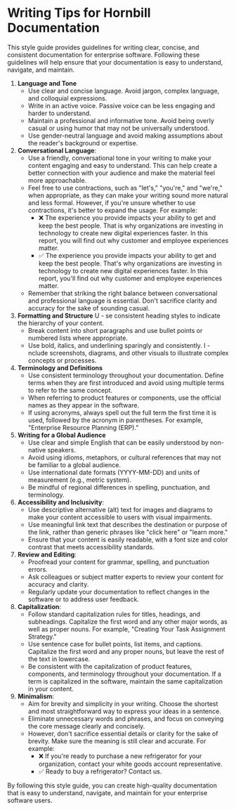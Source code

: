 # Writing Tips for Hornbill Documentation

This style guide provides guidelines for writing clear, concise, and consistent documentation for enterprise software. Following these guidelines will help ensure that your documentation is easy to understand, navigate, and maintain.

1. __Language and Tone__
   - Use clear and concise language. Avoid jargon, complex language, and colloquial expressions.
   - Write in an active voice. Passive voice can be less engaging and harder to understand.
   - Maintain a professional and informative tone. Avoid being overly casual or using humor that may not be universally understood.
   - Use gender-neutral language and avoid making assumptions about the reader's background or expertise.
2. __Conversational Language__:
   - Use a friendly, conversational tone in your writing to make your content engaging and easy to understand. This can help create a better connection with your audience and make the material feel more approachable.
   - Feel free to use contractions, such as "let's," "you're," and "we're," when appropriate, as they can make your writing sound more natural and less formal. However, if you're unsure whether to use contractions, it's better to expand the usage. For example:
      - ❌ The experience you provide impacts your ability to get and keep the best people. That is why organizations are investing in technology to create new digital experiences faster. In this report, you will find out why customer and employee experiences matter.
      - ✅ The experience you provide impacts your ability to get and keep the best people. That's why organizations are investing in technology to create new digital experiences faster. In this report, you'll find out why customer and employee experiences matter.
   - Remember that striking the right balance between conversational and professional language is essential. Don't sacrifice clarity and accuracy for the sake of sounding casual.
3. __Formatting and Structure__
U   - se consistent heading styles to indicate the hierarchy of your content.
   - Break content into short paragraphs and use bullet points or numbered lists where appropriate.
   - Use bold, italics, and underlining sparingly and consistently.
I   - nclude screenshots, diagrams, and other visuals to illustrate complex concepts or processes.
4. __Terminology and Definitions__
   - Use consistent terminology throughout your documentation. Define terms when they are first introduced and avoid using multiple terms to refer to the same concept.
   - When referring to product features or components, use the official names as they appear in the software.
   - If using acronyms, always spell out the full term the first time it is used, followed by the acronym in parentheses. For example, "Enterprise Resource Planning (ERP)."
5. __Writing for a Global Audience__
   - Use clear and simple English that can be easily understood by non-native speakers.
   - Avoid using idioms, metaphors, or cultural references that may not be familiar to a global audience.
   - Use international date formats (YYYY-MM-DD) and units of measurement (e.g., metric system).
   - Be mindful of regional differences in spelling, punctuation, and terminology.
6. __Accessibility and Inclusivity__: 
   - Use descriptive alternative (alt) text for images and diagrams to make your content accessible to users with visual impairments. 
   - Use meaningful link text that describes the destination or purpose of the link, rather than generic phrases like "click here" or "learn more." 
   - Ensure that your content is easily readable, with a font size and color contrast that meets accessibility standards.
7. __Review and Editing__:
   - Proofread your content for grammar, spelling, and punctuation errors.
   - Ask colleagues or subject matter experts to review your content for accuracy and clarity.
   - Regularly update your documentation to reflect changes in the software or to address user feedback.
8. __Capitalization__:
   - Follow standard capitalization rules for titles, headings, and subheadings. Capitalize the first word and any other major words, as well as proper nouns. For example, "Creating Your Task Assignment Strategy."
   - Use sentence case for bullet points, list items, and captions. Capitalize the first word and any proper nouns, but leave the rest of the text in lowercase.
   - Be consistent with the capitalization of product features, components, and terminology throughout your documentation. If a term is capitalized in the software, maintain the same capitalization in your content.
9. __Minimalism__:
   - Aim for brevity and simplicity in your writing. Choose the shortest and most straightforward way to express your ideas in a sentence.
   - Eliminate unnecessary words and phrases, and focus on conveying the core message clearly and concisely.
   - However, don't sacrifice essential details or clarity for the sake of brevity. Make sure the meaning is still clear and accurate. For example:
      - ❌ If you're ready to purchase a new refrigerator for your organization, contact your white goods account representative.
      - ✅ Ready to buy a refrigerator? Contact us.

By following this style guide, you can create high-quality documentation that is easy to understand, navigate, and maintain for your enterprise software users.